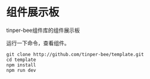 # 组件展示板

tinper-bee组件库的组件展示板

运行一下命令，查看组件。
```
git clone http://github.com/tinper-bee/template.git
cd template
npm install
npm run dev
```
